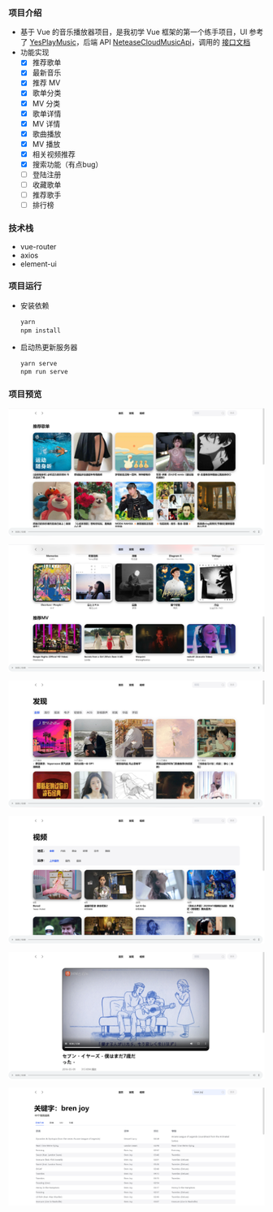 ### 项目介绍

- 基于 Vue 的音乐播放器项目，是我初学 Vue 框架的第一个练手项目，UI 参考了 [YesPlayMusic](https://music.qier222.com/)，后端 API [NeteaseCloudMusicApi](https://github.com/Binaryify/NeteaseCloudMusicApi)，调用的 [接口文档](https://binaryify.github.io/NeteaseCloudMusicApi/#/?id=neteasecloudmusicapi)
- 功能实现
  - [x] 推荐歌单
  - [x] 最新音乐
  - [x] 推荐 MV
  - [x] 歌单分类
  - [x] MV 分类
  - [x] 歌单详情
  - [x] MV 详情
  - [x] 歌曲播放
  - [x] MV 播放
  - [x] 相关视频推荐
  - [x] 搜索功能（有点bug）
  - [ ] 登陆注册
  - [ ] 收藏歌单
  - [ ] 推荐歌手
  - [ ] 排行榜

### 技术栈

- vue-router
- axios
- element-ui

### 项目运行

- 安装依赖

  ```powershell
  yarn
  npm install
  ```

- 启动热更新服务器

  ```powershell
  yarn serve
  npm run serve
  ```

### 项目预览

![推荐歌单](./README.assets/推荐歌单.png)

![推荐mv](README.assets/推荐mv.png)

![发现](README.assets/发现.png)

![视频](README.assets/视频.png)

![视频播放页](README.assets/视频播放页.png)

![搜索结果](README.assets/搜索结果.png)



